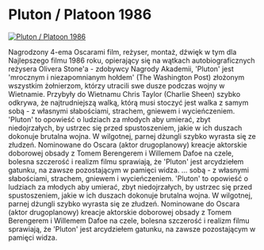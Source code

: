 Pluton / Platoon 1986 
=============
[![Pluton / Platoon 1986 ](http://vidos.pl/images/player.gif)](http://vidos.pl/pluton-platoon-1986)

 Nagrodzony 4-ema Oscarami film, reżyser, montaż, dźwięk w tym dla Najlepszego filmu 1986 roku, opierający się na wątkach autobiograficznych reżysera Olivera Stone'a - zdobywcy Nagrody Akademii, 'Pluton' jest 'mrocznym i niezapomnianym hołdem' (The Washington Post) złożonym wszystkim żołnierzom, którzy utracili swe dusze podczas wojny w Wietnamie. Przybyły do Wietnamu Chris Taylor (Charlie Sheen) szybko odkrywa, że najtrudniejszą walką, którą musi stoczyć jest walka z samym sobą - z własnymi słabościami, strachem, gniewem i wycieńczeniem. 'Pluton' to opowieść o ludziach za młodych aby umierać, zbyt niedojrzałych, by ustrzec się przed spustoszeniem, jakie w ich duszach dokonuje brutalna wojna. W wilgotnej, parnej dżungli szybko wyrasta się ze złudzeń. Nominowane do Oscara (aktor drugoplanowy) kreacje aktorskie doborowej obsady z Tomem Berengerem i Willemem Dafoe na czele, bolesna szczerość i realizm filmu sprawiają, że 'Pluton' jest arcydziełem gatunku, na zawsze pozostającym w pamięci widza.   ... sobą - z własnymi słabościami, strachem, gniewem i wycieńczeniem. 'Pluton' to opowieść o ludziach za młodych aby umierać, zbyt niedojrzałych, by ustrzec się przed spustoszeniem, jakie w ich duszach dokonuje brutalna wojna. W wilgotnej, parnej dżungli szybko wyrasta się ze złudzeń. Nominowane do Oscara (aktor drugoplanowy) kreacje aktorskie doborowej obsady z Tomem Berengerem i Willemem Dafoe na czele, bolesna szczerość i realizm filmu sprawiają, że 'Pluton' jest arcydziełem gatunku, na zawsze pozostającym w pamięci widza.
